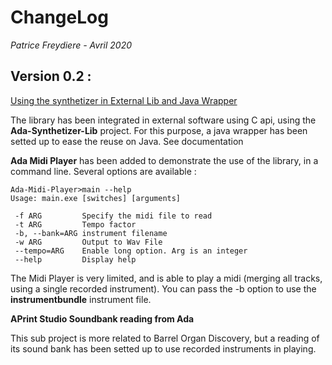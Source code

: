 # ChangeLog

*Patrice Freydiere - Avril 2020*



## **Version 0.2 :**

<u>Using the synthetizer in External Lib and Java Wrapper</u>

The library has been integrated in external software using C api, using the **Ada-Synthetizer-Lib** project. For this purpose, a java wrapper has been setted up to ease the reuse on Java. See documentation



**Ada Midi Player** has been added to demonstrate the use of the library, in a command line. Several options are available :

```
Ada-Midi-Player>main --help
Usage: main.exe [switches] [arguments]

 -f ARG         Specify the midi file to read
 -t ARG         Tempo factor
 -b, --bank=ARG instrument filename
 -w ARG         Output to Wav File
 --tempo=ARG    Enable long option. Arg is an integer
 --help         Display help
```

The Midi Player is very limited, and is able to play a midi (merging all tracks, using a single recorded instrument). You can pass the -b option to use the **instrumentbundle** instrument file.



**APrint Studio Soundbank reading from Ada** 

This sub project is more related to Barrel Organ Discovery, but a reading of its sound bank has been setted up to use recorded instruments in playing.